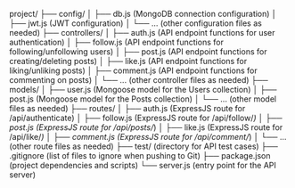 project/
├── config/
│   ├── db.js (MongoDB connection configuration)
│   ├── jwt.js (JWT configuration)
│   └── ... (other configuration files as needed)
├── controllers/
│   ├── auth.js (API endpoint functions for user authentication)
│   ├── follow.js (API endpoint functions for following/unfollowing users)
│   ├── post.js (API endpoint functions for creating/deleting posts)
│   ├── like.js (API endpoint functions for liking/unliking posts)
│   ├── comment.js (API endpoint functions for commenting on posts)
│   └── ... (other controller files as needed)
├── models/
│   ├── user.js (Mongoose model for the Users collection)
│   ├── post.js (Mongoose model for the Posts collection)
│   └── ... (other model files as needed)
├── routes/
│   ├── auth.js (ExpressJS route for /api/authenticate)
│   ├── follow.js (ExpressJS route for /api/follow/*)
│   ├── post.js (ExpressJS route for /api/posts/*)
│   ├── like.js (ExpressJS route for /api/like/*)
│   ├── comment.js (ExpressJS route for /api/comment/*)
│   └── ... (other route files as needed)
├── test/ (directory for API test cases)
├── .gitignore (list of files to ignore when pushing to Git)
├── package.json (project dependencies and scripts)
└── server.js (entry point for the API server)
